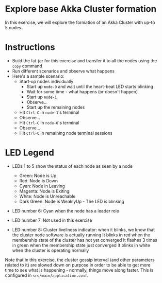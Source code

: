 # Explore base Akka Cluster formation

In this exercise, we will explore the formation of an Akka Cluster with up-to
5 nodes.

# Instructions

- Build the fat-jar for this exercise and transfer it to all the nodes using
  the `copy` command
- Run different scenarios and observe what happens
- Here's a sample scenario:
    - Start-up nodes individually
        - Start up `node-0` and wait until the heart-beat LED starts blinking
        - Wait for some time - what happens (or doesn't happen)
        - Start up `node-1`
        - Observe...
        - Start up the remaining nodes  
    - Hit `Ctrl-C` in `node-1`'s terminal
    - Observe...
    - Hit `Ctrl-C` in `node-0`'s terminal
    - Observe...
    - Hit `Ctrl-C` in remaining node terminal sessions  

# LED Legend

- LEDs 1 to 5 show the status of each node as seen by a node
    - Green:      Node is Up
    - Red:        Node is Down
    - Cyan:       Node in Leaving
    - Magenta:    Node is Exiting
    - White:      Node is Unreachable
    - Dark Green: Node is WeaklyUp - The LED is blinking

- LED number 6: Cyan when the node has a leader role
- LED number 7: Not used in this exercise
- LED number 8: Cluster liveliness indicator: when it blinks, we know
                that the cluster node software is actually running
                It blinks in red when the membership state of the cluster has not yet converged
                It flashes 3 times in green when the membership state just converged
                It blinks in white when the cluster is operating normally

Note that in this exercise, the cluster gossip interval (and other parameters
related to it) are slowed down on purpose in order to be able to get more time
to see what is happening - normally, things move along faster. This is 
configured in `src/main/application.conf`.
